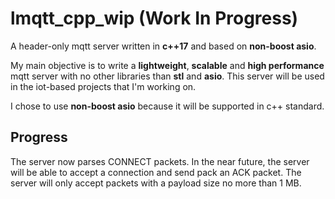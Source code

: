 # lmqtt_cpp_wip (Work In Progress)
A header-only mqtt server written in **c++17** and based on **non-boost asio**.

My main objective is to write a **lightweight**, **scalable** and **high performance** mqtt server with no other libraries than **stl** and **asio**.
This server will be used in the iot-based projects that I'm working on.

I chose to use **non-boost asio** because it will be supported in c++ standard.

## Progress
The server now parses CONNECT packets. In the near future, the server will be able to accept a connection and send pack an ACK packet.
The server will only accept packets with a payload size no more than 1 MB.
